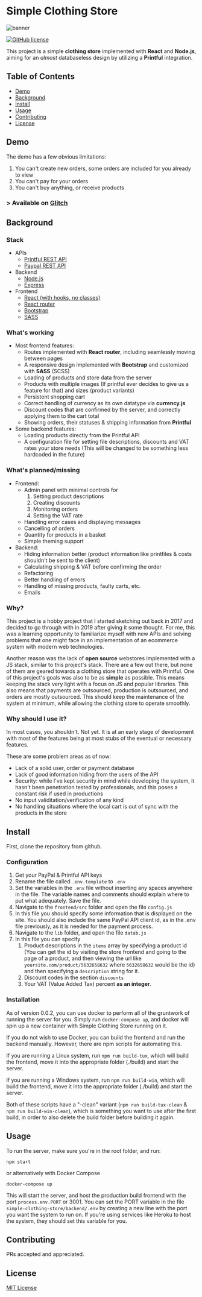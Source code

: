 # Simple Clothing Store

![banner](https://i.imgur.com/fg8F52a.png)

[![GitHub license](https://img.shields.io/github/license/kerkkoh/simple-clothing-store)](https://github.com/kerkkoh/simple-clothing-store/blob/master/LICENSE.md)

This project is a simple **clothing store** implemented with **React** and **Node.js**, aiming for an *almost* databaseless design by utilizing a **Printful** integration.

## Table of Contents

- [Demo](#demo)
- [Background](#background)
- [Install](#install)
- [Usage](#usage)
- [Contributing](#contributing)
- [License](#license)

## Demo

The demo has a few obvious limitations:
1. You can't create new orders, some orders are included for you already to view
2. You can't pay for your orders
3. You can't buy anything, or receive products

### > Available on [Glitch](https://simple-clothing-store.glitch.me)

## Background


### Stack
* APIs
  * [Printful REST API](https://www.printful.com/docs)
  * [Paypal REST API](https://developer.paypal.com/docs/api/overview/)
* Backend
  * [Node.js](https://nodejs.org/en/)
  * [Express](https://www.npmjs.com/package/express)
* Frontend
  * [React (with hooks, no classes)](https://reactjs.org/docs/hooks-intro.html)
  * [React router](https://www.npmjs.com/package/react-router)
  * [Bootstrap](https://getbootstrap.com/)
  * [SASS](https://sass-lang.com/)

### What's working
* Most frontend features:
  * Routes implemented with **React router**, including seamlessly moving between pages
  * A responsive design implemented with **Bootstrap** and customized with **SASS** (SCSS)
  * Loading of products and store data from the server
  * Products with multiple images (If printful ever decides to give us a feature for that) and sizes (product variants)
  * Persistent shopping cart
  * Correct handling of currency as its own datatype via **currency.js**
  * Discount codes that are confirmed by the server, and correctly applying them to the cart total
  * Showing orders, their statuses & shipping information from **Printful**
* Some backend features:
  * Loading products directly from the Printful API
  * A configuration file for setting file descriptions, discounts and VAT rates your store needs (This will be changed to be something less hardcoded in the future)

### What's planned/missing
* Frontend:
  * Admin panel with minimal controls for
    1. Setting product descriptions
    2. Creating discounts
    3. Monitoring orders
    4. Setting the VAT rate
  * Handling error cases and displaying messages
  * Cancelling of orders
  * Quantity for products in a basket
  * Simple theming support
* Backend:
  * Hiding information better (product information like printfiles & costs shouldn't be sent to the client)
  * Calculating shipping & VAT before confirming the order
  * Refactoring
  * Better handling of errors
  * Handling of missing products, faulty carts, etc.
  * Emails

### Why?

This project is a hobby project that I started sketching out back in 2017 and decided to go through with in 2019 after giving it some thought. For me, this was a learning opportunity to familiarize myself with new APIs and solving problems that one might face in an implementation of an ecommerce system with modern web technologies.

Another reason was the lack of **open source** webstores implemented with a JS stack, similar to this project's stack. There are a few out there, but none of them are geared towards a clothing store that operates with Printful. One of this project's goals was also to be as **simple** as possible. This means keeping the stack very light with a focus on JS and popular libraries. This also means that payments are outsourced, production is outsourced, and orders are mostly outsourced. This should keep the maintenance of the system at minimum, while allowing the clothing store to operate smoothly.

### Why should I use it?

In most cases, you shouldn't. Not yet. It is at an early stage of development with most of the features being at most stubs of the eventual or necessary features.

These are some problem areas as of now:
  * Lack of a solid user, order or payment database
  * Lack of good information hiding from the users of the API
  * Security: while I've kept security in mind while developing the system, it hasn't been penetration tested by professionals, and this poses a constant risk if used in productions
  * No input validitation/verification of any kind
  * No handling situations where the local cart is out of sync with the products in the store

## Install

First, clone the repository from github.

### Configuration
1. Get your PayPal & Printful API keys
2. Rename the file called `.env.template` to `.env`
3. Set the variables in the `.env` file without inserting any spaces anywhere in the file. The variable names and comments should explain where to put what adequately. Save the file.
4. Navigate to the `frontend/src` folder and open the file `config.js`
5. In this file you should specify some information that is displayed on the site. You should also include the same PayPal API client id, as in the .env file previously, as it is needed for the payment process.
6. Navigate to the `lib` folder, and open the file `datab.js`
7. In this file you can specify
    1. Product descriptions in the `items` array by specifying a product id (You can get the id by visiting the store frontend and going to the page of a product, and then viewing the url like `yoursite.com/product/5632658632` where `5632658632` would be the id) and then specifying a `description` string for it.
    2. Discount codes in the section `discounts`
    3. Your VAT (Value Added Tax) percent **as an integer**.

### Installation

As of version 0.0.2, you can use docker to perform all of the gruntwork of running the server for you. Simply run `docker-compose up`, and docker will spin up a new container with Simple Clothing Store running on it.

If you do not wish to use Docker, you can build the frontend and run the backend manually. However, there are npm scripts for automating this.

If you are running a Linux system, run `npm run build-tux`, which will build the frontend, move it into the appropriate folder (./build) and start the server.

If you are running a Windows system, run `npm run build-win`, which will build the frontend, move it into the appropriate folder (./build) and start the server.

Both of these scripts have a "-clean" variant (`npm run build-tux-clean` & `npm run build-win-clean`), which is something you want to use after the first build, in order to also delete the build folder before building it again.

## Usage

To run the server, make sure you're in the root folder, and run:
```
npm start
```
or alternatively with Docker Compose
```
docker-compose up
```

This will start the server, and host the production build frontend with the port `process.env.PORT` or 3001. You can set the PORT variable in the file `simple-clothing-store/backend/.env` by creating a new line with the port you want the system to run on. If you're using services like Heroku to host the system, they should set this variable for you.

## Contributing

PRs accepted and appreciated.

## License

[MIT License](https://github.com/kerkkoh/simple-clothing-store/LICENSE.md)

